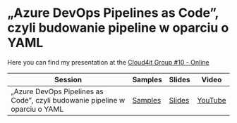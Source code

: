 # „Azure DevOps Pipelines as Code”, czyli budowanie pipeline w oparciu o YAML

Here you can find my presentation at the [Cloud4it Group #10 - Online](https://www.meetup.com/Cloud4it-Group/events/269948306/)

| Session                                                                     | Samples                                                 | Slides                                                                                   | Video                                   |
| --------------------------------------------------------------------------- | ------------------------------------------------------- | ---------------------------------------------------------------------------------------- | --------------------------------------- |
| „Azure DevOps Pipelines as Code”, czyli budowanie pipeline w oparciu o YAML | [Samples](https://github.com/jpodoba/lab-yaml-pipeline) | [Slides](./Azure_DevOps_Pipelines_as_Code_czyli_budowanie_pipeline_w_oparciu_o_YAML.pdf) | [YouTube](https://youtu.be/30Tn3yVNU5o) |
